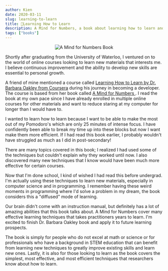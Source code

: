 ```yaml
---
author: Kien
date: 2020-03-11
slug: learning-to-learn
title: 📝Learning How to Learn
description: A Mind for Numbers, a book about learning how to learn and improving your ability to retain new concepts in any subject.
tags: ["books"]
---
```


   <div style="display:flex; justify-content:center">
        <img
            style={ width: `35%`, height: "auto" }
            alt="A Mind for Numbers Book"
            src="https://i.gr-assets.com/images/S/compressed.photo.goodreads.com/books/1575009552l/18693655._SY475_.jpg"
        />
    </div>

Shortly after graduating from the University of Waterloo, I ventured on to the world of online courses looking to learn new materials that interests me. I believe continuous improvement and the ability to develop new skills are essential to personal growth.

A friend of mine mentioned a course called <a href="https://www.coursera.org/learn/learning-how-to-learn" target="_blank">Learning How to Learn by Dr. Barbara Oakley from Coursera</a> during his journey in becoming a developer. The course is based from her book called <a href="https://www.goodreads.com/book/show/18693655-a-mind-for-numbers" target="_blank">A Mind for Numbers </a>. I read the book at my own pace since I have already enrolled in multiple online courses for other materials and want to reduce staring at my computer for longer than I would have to.

I wanted to learn how to learn because I want to be able to make the most out of my Pomodoro's which are only 25 minutes of intense focus. I have confidently been able to break my time up into these blocks but now I want make them more efficient. If I had read this book earlier, I probably wouldn't have struggled as much as I did in post-secondary!

There are many topics covered in this book; I realized I had used some of the techniques but couldn't explain why they worked until now. I also discovered many new techniques that I know would have been much more effective for certain courses.

Now that I'm done school, I kind of wished I had read this before undergrad. I'm actually using these techniques to learn new materials, especially in computer science and in programming. I remember having these weird moments in programming where I'd solve a problem in my dream, the book considers this a "diffused" mode of learning.

Our brain didn't come with an instruction manual, but definitely has a lot of amazing abilities that this book talks about. A Mind for Numbers cover many effective learning techniques that takes practitioners years to learn. I'm excited to finish Dr. Barbara Oakley book and apply it to future learning prospects.

The book is simply for people who do not excel at math or science or for professionals who have a background in STEM education that can benefit from learning new techniques to greatly improve existing skills and learn new ones. Lastly, it is also for those looking to learn as the book covers the simplest, most effective, and most efficient techniques that researchers know about how to learn.
